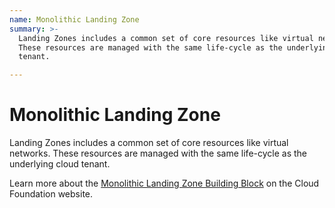```yaml
---
name: Monolithic Landing Zone
summary: >-
  Landing Zones includes a common set of core resources like virtual networks.
  These resources are managed with the same life-cycle as the underlying cloud
  tenant.

---
```


# Monolithic Landing Zone

Landing Zones includes a common set of core resources like virtual networks. These resources are managed with the same life-cycle as the underlying cloud tenant.

Learn more about the [Monolithic Landing Zone Building Block](https://cloudfoundation.meshcloud.io/maturity-model/tenant-management/monolithic-landing-zone.html) on the Cloud Foundation website.
